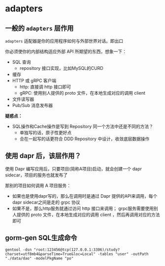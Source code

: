 # adapters
## 一般的 `adapters` 层作用
`adapters` 适配器是你的应用程序如何与外部世界对话。即出口

你必须使你的内部结构适应外部 API 所期望的东西，想象一下： 
- SQL 查询
  - repository 接口实现，比如MySQL的CURD
- 缓存
- HTTP 或 gRPC 客户端
  - http: 直接调 http 接口即可
  - gRPC: 使用别人提供的 proto 文件，在本地生成对应的调用 client 
- 文件读写器
- Pub/Sub 消息发布器

**疑惑点：**
- SQL操作和Cache操作是写到 Repository 同一个方法中还是不同的方法？
  - 单独写的话，原子性更好点
  - 合在一起写的话更符合 DDD Repository 中设计，收敛底层数据操作
## 使用 dapr 后，该层作用？

使用 Dapr 编写应用后，只要项目(简称A项目)启动，就会创建一个 dapr sidecar，项目的服务也就发布了

那别的项目如何调用 A 项目服务：
- 如果也是使用dapr写的，那么在调用时是通过 Dapr 提供的API来调用，每个 dapr sidecar之间是走的 grpc 协议
- 如果不是，那么http服务就通过访问 http 接口来调用； grpc服务需要使用别人提供的 proto 文件，在本地生成对应的调用 client ，然后再调用对应的方法即可

## gorm-gen SQL生成命令
```
gentool -dsn "root:123456@tcp(127.0.0.1:3306)/study?charset=utf8mb4&parseTime=True&loc=Local" -tables "user" -outPath "./data/dao" -modelPkgName "po" 
```